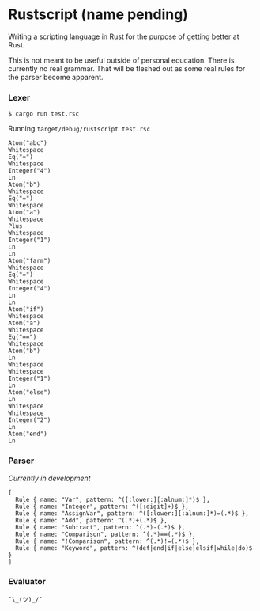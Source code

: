 # Rustscript (name pending)

Writing a scripting language in Rust for the purpose of getting better at Rust.


This is not meant to be useful outside of personal education.
There is currently no real grammar. That will be fleshed out as some real rules for the parser become apparent.

### Lexer

`$ cargo run test.rsc`

Running `target/debug/rustscript test.rsc`

    Atom("abc")
    Whitespace
    Eq("=")
    Whitespace
    Integer("4")
    Ln
    Atom("b")
    Whitespace
    Eq("=")
    Whitespace
    Atom("a")
    Whitespace
    Plus
    Whitespace
    Integer("1")
    Ln
    Ln
    Atom("farm")
    Whitespace
    Eq("=")
    Whitespace
    Integer("4")
    Ln
    Ln
    Atom("if")
    Whitespace
    Atom("a")
    Whitespace
    Eq("==")
    Whitespace
    Atom("b")
    Ln
    Whitespace
    Whitespace
    Integer("1")
    Ln
    Atom("else")
    Ln
    Whitespace
    Whitespace
    Integer("2")
    Ln
    Atom("end")
    Ln

### Parser

*Currently in development*

    [
      Rule { name: "Var", pattern: ^([:lower:][:alnum:]*)$ },
      Rule { name: "Integer", pattern: ^([:digit]+)$ },
      Rule { name: "AssignVar", pattern: ^([:lower:][:alnum:]*)=(.*)$ },
      Rule { name: "Add", pattern: ^(.*)+(.*)$ },
      Rule { name: "Subtract", pattern: ^(.*)-(.*)$ },
      Rule { name: "Comparison", pattern: ^(.*)==(.*)$ },
      Rule { name: "!Comparison", pattern: ^(.*)!=(.*)$ },
      Rule { name: "Keyword", pattern: ^(def|end|if|else|elsif|while|do)$ }
    ]

### Evaluator

    ¯\_(ツ)_/¯
